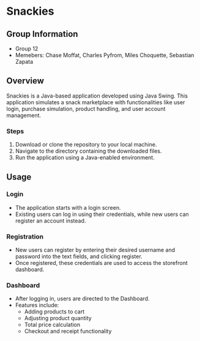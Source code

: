 # Snackies

## Group Information
- Group 12
- Memebers: Chase Moffat, Charles Pyfrom, Miles Choquette, Sebastian Zapata


## Overview

Snackies is a Java-based application developed using Java Swing. This application simulates a snack marketplace with functionalities like user login, purchase simulation, product handling, and user account management.

### Steps

1. Download or clone the repository to your local machine.
2. Navigate to the directory containing the downloaded files.
3. Run the application using a Java-enabled environment.

## Usage

### Login

- The application starts with a login screen.
- Existing users can log in using their credentials, while new users can register an account instead.

### Registration

- New users can register by entering their desired username and password into the text fields, and clicking register.
- Once registered, these credentials are used to access the storefront dashboard.

### Dashboard

- After logging in, users are directed to the Dashboard.
- Features include:
  - Adding products to cart
  - Adjusting product quantity
  - Total price calculation
  - Checkout and receipt functionality




